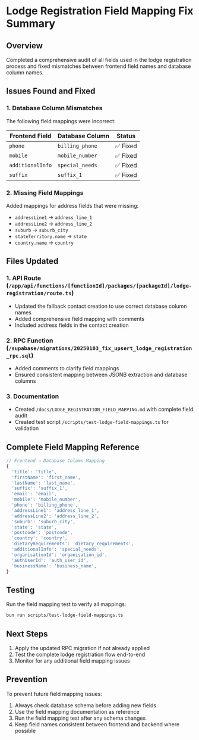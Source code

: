 # Lodge Registration Field Mapping Fix Summary

## Overview
Completed a comprehensive audit of all fields used in the lodge registration process and fixed mismatches between frontend field names and database column names.

## Issues Found and Fixed

### 1. Database Column Mismatches
The following field mappings were incorrect:

| Frontend Field | Database Column | Status |
|----------------|-----------------|---------|
| `phone` | `billing_phone` | ✅ Fixed |
| `mobile` | `mobile_number` | ✅ Fixed |
| `additionalInfo` | `special_needs` | ✅ Fixed |
| `suffix` | `suffix_1` | ✅ Fixed |

### 2. Missing Field Mappings
Added mappings for address fields that were missing:
- `addressLine1` → `address_line_1`
- `addressLine2` → `address_line_2`
- `suburb` → `suburb_city`
- `stateTerritory.name` → `state`
- `country.name` → `country`

## Files Updated

### 1. API Route (`/app/api/functions/[functionId]/packages/[packageId]/lodge-registration/route.ts`)
- Updated the fallback contact creation to use correct database column names
- Added comprehensive field mapping with comments
- Included address fields in the contact creation

### 2. RPC Function (`/supabase/migrations/20250103_fix_upsert_lodge_registration_rpc.sql`)
- Added comments to clarify field mappings
- Ensured consistent mapping between JSONB extraction and database columns

### 3. Documentation
- Created `/docs/LODGE_REGISTRATION_FIELD_MAPPING.md` with complete field audit
- Created test script `/scripts/test-lodge-field-mappings.ts` for validation

## Complete Field Mapping Reference

```typescript
// Frontend → Database Column Mapping
{
  'title': 'title',
  'firstName': 'first_name',
  'lastName': 'last_name',
  'suffix': 'suffix_1',
  'email': 'email',
  'mobile': 'mobile_number',
  'phone': 'billing_phone',
  'addressLine1': 'address_line_1',
  'addressLine2': 'address_line_2',
  'suburb': 'suburb_city',
  'state': 'state',
  'postcode': 'postcode',
  'country': 'country',
  'dietaryRequirements': 'dietary_requirements',
  'additionalInfo': 'special_needs',
  'organisationId': 'organisation_id',
  'authUserId': 'auth_user_id',
  'businessName': 'business_name',
}
```

## Testing
Run the field mapping test to verify all mappings:
```bash
bun run scripts/test-lodge-field-mappings.ts
```

## Next Steps
1. Apply the updated RPC migration if not already applied
2. Test the complete lodge registration flow end-to-end
3. Monitor for any additional field mapping issues

## Prevention
To prevent future field mapping issues:
1. Always check database schema before adding new fields
2. Use the field mapping documentation as reference
3. Run the field mapping test after any schema changes
4. Keep field names consistent between frontend and backend where possible